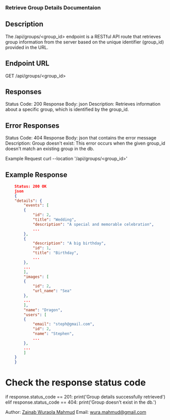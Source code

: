 ### Retrieve Group Details Documentaion

## Description
The /api/groups/<group_id> endpoint is a RESTful API route that retrieves group information from the server based on the unique identifier (group_id) provided in the URL.

## Endpoint URL
GET /api/groups/<group_id>

## Responses
Status Code: 200
Response Body: json
Description: Retrieves information about a specific group, which is identified by the group_id.

## Error Responses
Status Code: 404
Response Body: json that contains the error message
Description: 
Group doesn't exist: This error occurs when the given group_id doesn't match an existing group in the db.


Example Request
curl --location '/api/groups/<group_id>'

## Example Response
```json
    Status: 200 OK
    json
    {
    "details": {
        "events": [
        {
            "id": 2,
            "title": "Wedding",
            "description": "A special and memorable celebration",
            ...
        },
        {
            "description": "A big birthday",
            "id": 1,
            "title": "Birthday",
            ...
        },
        ...
        ],
        "images": [
        {
            "id": 2,
            "url_name": "Sea"
        },
        ...
        ],
        "name": "Dragon",
        "users": [
        {
            "email": "steph@gmail.com",
            "id": 2,
            "name": "Stephen",
            ...
        },
        ...
        ]
    }
    }
```

# Check the response status code
if response.status_code == 201:
    print('Group details successfully retrieved')
elif response.status_code == 404:
    print('Group doesn't exist in the db.')


Author: [Zainab Wuraola Mahmud](https://github.com/zee467)
Email: wura.mahmud@gmail.com